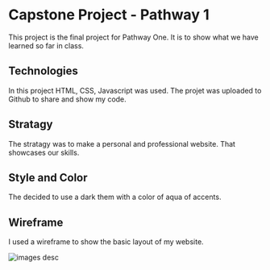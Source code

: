 # Capstone Project - Pathway 1
This project is the final project for Pathway One.   It is to show what we have learned so far in class.

## Technologies
In this project HTML, CSS, Javascript was used.  The projet was uploaded to Github to share and show my code.

## Stratagy
The stratagy was to make a personal and professional website. That showcases our skills.

## Style and Color
The decided to use a dark them with a color of aqua of accents.  

## Wireframe
I used a wireframe to show the basic layout of my website.

![images desc](.imgs/)